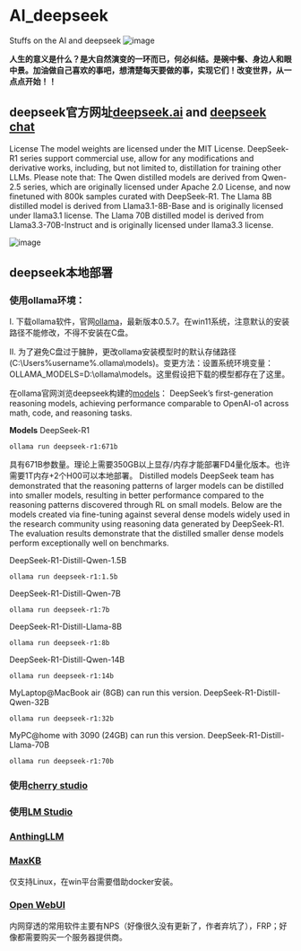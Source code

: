 # AI_deepseek
Stuffs on the AI and deepseek
![image](https://github.com/user-attachments/assets/64a600bb-89d1-4165-9237-b16b9cabae8d)

**人生的意义是什么？是大自然演变的一环而已，何必纠结。是碗中餐、身边人和眼中景。加油做自己喜欢的事吧，想清楚每天要做的事，实现它们！改变世界，从一点点开始！！**

## deepseek官方网址[deepseek.ai](https://www.deepseek.com/) and [deepseek chat](https://chat.deepseek.com/)
License
The model weights are licensed under the MIT License. DeepSeek-R1 series support commercial use, allow for any modifications and derivative works, including, but not limited to, distillation for training other LLMs. Please note that:
The Qwen distilled models are derived from Qwen-2.5 series, which are originally licensed under Apache 2.0 License, and now finetuned with 800k samples curated with DeepSeek-R1.
The Llama 8B distilled model is derived from Llama3.1-8B-Base and is originally licensed under llama3.1 license.
The Llama 70B distilled model is derived from Llama3.3-70B-Instruct and is originally licensed under llama3.3 license.

![image](https://github.com/user-attachments/assets/1ddfae73-5f84-4bda-8a7f-a7467fabc037)


## deepseek本地部署
### 使用ollama环境：
   I. 下载ollama软件，官网[ollama](https://ollama.com/)，最新版本0.5.7。在win11系统，注意默认的安装路径不能修改，不得不安装在C盘。
   
   II. 为了避免C盘过于臃肿，更改ollama安装模型时的默认存储路径(C:\Users%username%.ollama\models)。变更方法：设置系统环境变量：OLLAMA_MODELS=D:\ollama\models。这里假设把下载的模型都存在了这里。

   在ollama官网浏览deepseek构建的[models](https://ollama.com/library/deepseek-r1)：
   DeepSeek’s first-generation reasoning models, achieving performance comparable to OpenAI-o1 across math, code, and reasoning tasks.

**Models**
DeepSeek-R1
```
ollama run deepseek-r1:671b
```
具有671B参数量。理论上需要350GB以上显存/内存才能部署FD4量化版本。也许需要1T内存+2个H00可以本地部署。
Distilled models
DeepSeek team has demonstrated that the reasoning patterns of larger models can be distilled into smaller models, resulting in better performance compared to the reasoning patterns discovered through RL on small models.
Below are the models created via fine-tuning against several dense models widely used in the research community using reasoning data generated by DeepSeek-R1. The evaluation results demonstrate that the distilled smaller dense models perform exceptionally well on benchmarks.

DeepSeek-R1-Distill-Qwen-1.5B
```
ollama run deepseek-r1:1.5b
```
DeepSeek-R1-Distill-Qwen-7B
```
ollama run deepseek-r1:7b
```
DeepSeek-R1-Distill-Llama-8B
```
ollama run deepseek-r1:8b
```
DeepSeek-R1-Distill-Qwen-14B
```
ollama run deepseek-r1:14b
```
MyLaptop@MacBook air (8GB) can run this version.
DeepSeek-R1-Distill-Qwen-32B
```
ollama run deepseek-r1:32b
```
MyPC@home with 3090 (24GB) can run this version.
DeepSeek-R1-Distill-Llama-70B
```
ollama run deepseek-r1:70b
```
### 使用[cherry studio](https://cherry-studio.com/)


### 使用[LM Studio](https://lmstudio.ai/)

### [AnthingLLM](https://anythingllm.com/)

### [MaxKB](https://maxkb.cn/)
  仅支持Linux，在win平台需要借助docker安装。

### [Open WebUI](https://docs.openwebui.com/)

内网穿透的常用软件主要有NPS（好像很久没有更新了，作者弃坑了），FRP；好像都需要购买一个服务器提供商。
